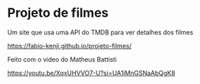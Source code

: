 # Projeto de filmes

Um site que usa uma API do TMDB para ver detalhes dos filmes

https://fabio-kenji.github.io/projeto-filmes/

Feito com o video do Matheus Battisti

https://youtu.be/XqxUHVVO7-U?si=UA1iMnGSNaAbQgK8
